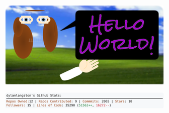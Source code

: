 <!-- 
Version 2.0.42
Built Fri Jun 07 2024 21:37:41 GMT+0000 (Coordinated Universal Time)
-->

<h1 align="center">
  <a href="./src/ReadMe.md" title="Click to View Source">
    <picture width="100%" alt="Dylan">
      <source media="(prefers-color-scheme: dark)" srcset="dylan-dark.svg?version=2.0.42">
      <img src="dylan-light.svg?version=2.0.42" alt="Dylan">
    </picture>
  </a>
</h1>

<div align="center">
  <picture width="100%" alt="Profile Info and Stats">
    <source media="(prefers-color-scheme: dark)" srcset="stats-dark.svg?version=2.0.42">
    <img src="stats-light.svg?version=2.0.42" alt="Profile Info and Stats">
  </picture>
</div>
